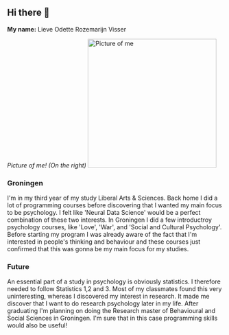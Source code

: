 ## Hi there 👋

**My name:**
Lieve Odette Rozemarijn Visser

*Picture of me! (On the right)*
<img src="https://github.com/user-attachments/assets/ffda290c-97b9-4697-887e-a5b8e1aca002" alt="Picture of me" width="300">

### Groningen

I'm in my third year of my study Liberal Arts & Sciences. Back home I did a lot of programming courses before discovering that I wanted my main focus to be psychology. I felt like 'Neural Data Science' would be a perfect combination of these two interests. In Groningen I did a few introductroy psychology courses, like 'Love', 'War', and 'Social and Cultural Psychology'. Before starting my program I was already aware of the fact that I'm interested in people's thinking and behaviour and these courses just confirmed that this was gonna be my main focus for my studies. 

### Future

An essential part of a study in psychology is obviously statistics. I therefore needed to follow Statistics 1,2 and 3. Most of my classmates found this very uninteresting, whereas I discovered my interest in research. It made me discover that I want to do research psychology later in my life. After graduating I'm planning on doing the Research master of Behavioural and Social Sciences in Groningen. I'm sure that in this case programming skills would also be useful!
